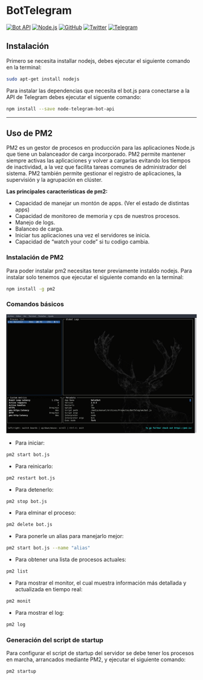 # BotTelegram

[![Bot API](https://img.shields.io/badge/Bot%20API-v4.1-0088cc.svg)](https://core.telegram.org/bots/api)
[![Node.js](https://img.shields.io/badge/Node.js-v8.13.0-6cc24a.svg)](https://nodejs.org/en/)
[![GitHub](https://img.shields.io/badge/GitHub-node--telegram--bot--api-333.svg)](https://github.com/yagop/node-telegram-bot-api)
[![Twitter](https://img.shields.io/badge/Twitter-MaEscalanteHe-1da1f2.svg)](https://twitter.com/MaEscalanteHe)
[![Telegram](https://img.shields.io/badge/Telegram-MaEscalanteHe-0088cc.svg)](https://telegram.me/MaEscalanteHe)


## Instalación

Primero se necesita installar nodejs, debes ejecutar el siguiente comando en la terminal:

```bash
sudo apt-get install nodejs
```

Para instalar las dependencias que necesita el bot.js para conectarse a la API de Telegram debes ejecutar el siguente comando:

```bash
npm install --save node-telegram-bot-api
```

---
## Uso de PM2

PM2 es un gestor de procesos en producción para las aplicaciones Node.js que tiene un balanceador de carga incorporado. PM2 permite mantener siempre activas las aplicaciones y volver a cargarlas evitando los tiempos de inactividad, a la vez que facilita tareas comunes de administrador del sistema. PM2 también permite gestionar el registro de aplicaciones, la supervisión y la agrupación en clúster.

**Las principales características de pm2:**

* Capacidad de manejar un montón de apps. (Ver el estado de distintas apps)
* Capacidad de monitoreo de memoria y cps de nuestros procesos.
* Manejo de logs.
* Balanceo de carga.
* Iniciar tus aplicaciones una vez el servidores se inicia.
* Capacidad de “watch your code” si tu codigo cambia.

### Instalación de PM2

Para poder instalar pm2 necesitas tener previamente instaldo nodejs. Para instalar solo tenemos que ejecutar el siguiente comando en la terminal:

```bash
npm install -g pm2
```

### Comandos básicos 

<img src="./files/pm2monitor.png">

* Para iniciar:

```bash
pm2 start bot.js
```

* Para reinicarlo:

```bash
pm2 restart bot.js
```
* Para detenerlo:

```bash
pm2 stop bot.js
```

* Para elminar el proceso:

```bash
pm2 delete bot.js
```

* Para ponerle un alias para manejarlo mejor:

```bash
pm2 start bot.js --name "alias"
```

* Para obtener una lista de procesos actuales:

```bash
pm2 list
```

* Para mostrar el monitor, el cual muestra información más detallada y actualizada en tiempo real:

```bash
pm2 monit
```

* Para mostrar el log:

```bash
pm2 log
```
### Generación del script de startup

Para configurar el script de startup del servidor se debe tener los procesos en marcha, arrancados mediante PM2, y ejecutar el siguiente comando:

```bash
pm2 startup
```
    




